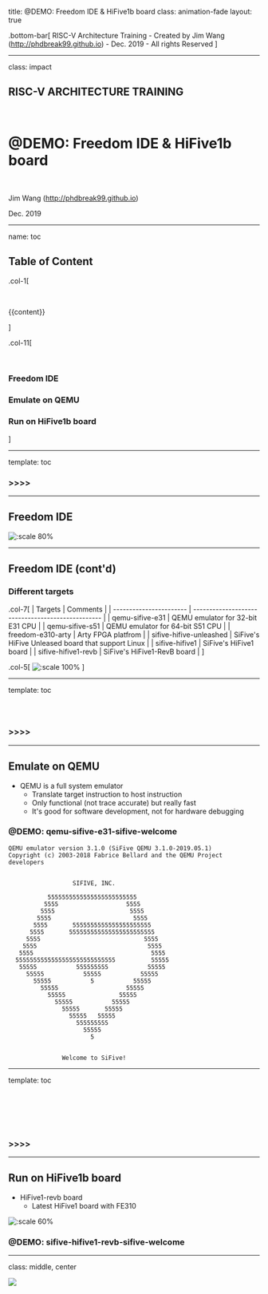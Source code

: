 title: @DEMO: Freedom IDE & HiFive1b board
class: animation-fade
layout: true

<!-- This slide will serve as the base layout for all your slides -->

.bottom-bar[
RISC-V Architecture Training - Created by Jim Wang (http://phdbreak99.github.io) - Dec. 2019 - All rights Reserved
]

---

class: impact

## RISC-V ARCHITECTURE TRAINING

&nbsp;

# @DEMO: Freedom IDE & HiFive1b board

&nbsp;

Jim Wang (http://phdbreak99.github.io)

Dec. 2019


---

name: toc

## Table of Content

.col-1[

&nbsp;

{{content}}

]

.col-11[

&nbsp;

### Freedom IDE

### Emulate on QEMU

### Run on HiFive1b board

]


---

template: toc

### >>>>

---

## Freedom IDE

![:scale 80%](image/freedom-ide-screenshot.png)

---

## Freedom IDE (cont'd)

### Different targets

.col-7[
| Targets                 | Comments                                          |
| ----------------------- | ------------------------------------------------- |
| qemu-sifive-e31         | QEMU emulator for 32-bit E31 CPU                  |
| qemu-sifive-s51         | QEMU emulator for 64-bit S51 CPU                  |
| freedom-e310-arty       | Arty FPGA platfrom                                |
| sifive-hifive-unleashed | SiFive's HiFive Unleased board that support Linux |
| sifive-hifive1          | SiFive's HiFive1 board                            |
| sifive-hifive1-revb     | SiFive's HiFive1-RevB board                       |
]

.col-5[
![:scale 100%](image/freedom-ide-target.png)
]

---

template: toc

### &nbsp;

### >>>>

---

## Emulate on QEMU

-   QEMU is a full system emulator
    -   Translate target instruction to host instruction
    -   Only functional (not trace accurate) but really fast
    -   It's good for software development, not for hardware debugging



### @DEMO: qemu-sifive-e31-sifive-welcome

```
QEMU emulator version 3.1.0 (SiFive QEMU 3.1.0-2019.05.1)
Copyright (c) 2003-2018 Fabrice Bellard and the QEMU Project developers


                  SIFIVE, INC.

           5555555555555555555555555
          5555                   5555
         5555                     5555
        5555                       5555
       5555       5555555555555555555555
      5555       555555555555555555555555
     5555                             5555
    5555                               5555
   5555                                 5555
  5555555555555555555555555555          55555
   55555           555555555           55555
     55555           55555           55555
       55555           5           55555
         55555                   55555
           55555               55555
             55555           55555
               55555       55555
                 55555   55555
                   555555555
                     55555
                       5


               Welcome to SiFive!

```

---

template: toc

### &nbsp;

### &nbsp;

### >>>>

---

## Run on HiFive1b board

-   HiFive1-revb board
    -   Latest HiFive1 board with FE310

![:scale 60%](image/hifive1b-board.png)


### @DEMO: sifive-hifive1-revb-sifive-welcome

---

class: middle, center

![](./image/thanks.jpg)
